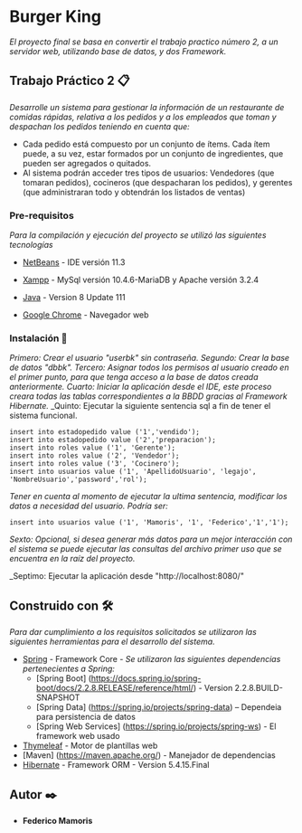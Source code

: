 # Burger King

_El proyecto final se basa en convertir el trabajo practico número 2, a un servidor web, utilizando base de datos, y dos Framework._

## Trabajo Práctico 2 📋

_Desarrolle un sistema para gestionar la información de un restaurante de comidas rápidas, relativa a los pedidos y a los empleados que toman y despachan los pedidos teniendo en cuenta que:_
* Cada pedido está compuesto por un conjunto de ítems. Cada ítem puede, a su vez, estar formados por un conjunto de ingredientes, que pueden ser agregados o quitados.
* Al sistema podrán acceder tres tipos de usuarios: Vendedores (que tomaran pedidos), cocineros (que despacharan los pedidos), y gerentes (que administraran todo y obtendrán los listados de ventas)

### Pre-requisitos 

_Para la compilación y ejecución del proyecto se utilizó las siguientes tecnologías_


* [NetBeans](https://netbeans.org/) - IDE versión 11.3

* [Xampp](https://www.apachefriends.org/index.html) - MySql versión 10.4.6-MariaDB y Apache versión 3.2.4

* [Java](https://www.java.com/es/download/) - Version 8 Update 111

* [Google Chrome](https://www.google.com/intl/es-419/chrome/) - Navegador web


### Instalación 🔧

_Primero: Crear el usuario "userbk" sin contraseña._
_Segundo: Crear la base de datos "dbbk"._
_Tercero: Asignar todos los permisos al usuario creado en el primer punto, para que tenga acceso a la base de datos creada anteriormente._
_Cuarto: Iniciar la aplicación desde el IDE, este proceso creara todas las tablas correspondientes a la BBDD gracias al Framework Hibernate._
_Quinto: Ejecutar la siguiente sentencia sql a fin de tener el sistema funcional.

```
insert into estadopedido value ('1','vendido');
insert into estadopedido value ('2','preparacion');
insert into roles value ('1', 'Gerente');
insert into roles value ('2', 'Vendedor');
insert into roles value ('3', 'Cocinero');
insert into usuarios value ('1', 'ApellidoUsuario', 'legajo', 'NombreUsuario','password','rol');

```
_Tener en cuenta al momento de ejecutar la ultima sentencia, modificar los datos a necesidad del usuario._ 
_Podría ser:_

```
insert into usuarios value ('1', 'Mamoris', '1', 'Federico','1','1');
```

_Sexto: Opcional, si desea generar más datos para un mejor interacción con el sistema se puede ejecutar las consultas del archivo primer uso que se encuentra en la raíz del proyecto._

_Septimo: Ejecutar la aplicación desde "http://localhost:8080/"

## Construido con 🛠️

_Para dar cumplimiento a los requisitos solicitados se utilizaron las siguientes herramientas para el desarrollo del sistema._

* [Spring](https://spring.io/) - Framework Core - 
_Se utilizaron las siguientes dependencias pertenecientes a Spring:_
    * [Spring Boot] (https://docs.spring.io/spring-boot/docs/2.2.8.RELEASE/reference/html/) - Version 2.2.8.BUILD-SNAPSHOT
    * [Spring Data] (https://spring.io/projects/spring-data) – Dependeia para persistencia de datos
    * [Spring Web Services] (https://spring.io/projects/spring-ws) - El framework web usado
* [Thymeleaf](www.thymeleaf.org) - Motor de plantillas web
* [Maven] (https://maven.apache.org/) - Manejador de dependencias
* [Hibernate](https://hibernate.org/orm/releases/5.4/) - Framework ORM - Version 5.4.15.Final



## Autor ✒️

* **Federico Mamoris** 

